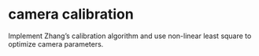 # camera calibration
Implement Zhang’s calibration algorithm and use non-linear least square to optimize
camera parameters.

